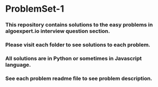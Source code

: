 # ProblemSet-1
### This repository contains solutions to the easy problems in algoexpert.io interview question section.

### Please visit each folder to see solutions to each problem.

### All solutions are in Python or sometimes in Javascript language.

### See each problem readme file to see problem description.
